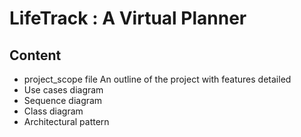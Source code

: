 # LifeTrack : A Virtual Planner

## Content

* project_scope file
An outline of the project with features detailed 
* Use cases diagram
* Sequence diagram
* Class diagram
* Architectural pattern
